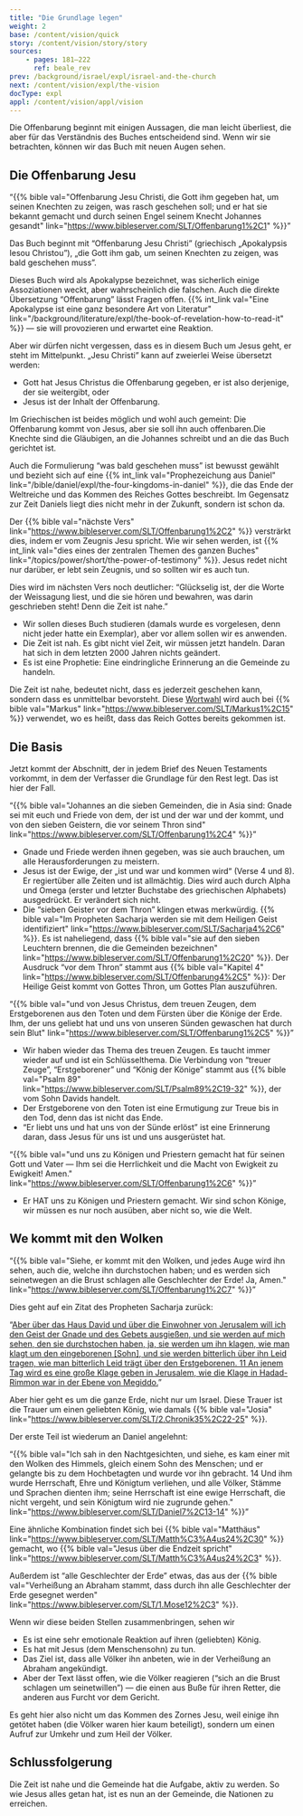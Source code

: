```yaml
---
title: "Die Grundlage legen"
weight: 2
base: /content/vision/quick
story: /content/vision/story/story
sources: 
    - pages: 181–222
      ref: beale_rev
prev: /background/israel/expl/israel-and-the-church
next: /content/vision/expl/the-vision
docType: expl
appl: /content/vision/appl/vision
---
```


Die Offenbarung beginnt mit einigen Aussagen, die man leicht überliest, die aber für das Verständnis des Buches entscheidend sind. Wenn wir sie betrachten, können wir das Buch mit neuen Augen sehen.

## Die Offenbarung Jesu

<a name="7a04"></a>
“{{% bible val="Offenbarung Jesu Christi, die Gott ihm gegeben hat, um seinen Knechten zu zeigen, was rasch geschehen soll; und er hat sie bekannt gemacht und durch seinen Engel seinem Knecht Johannes gesandt" link="https://www.bibleserver.com/SLT/Offenbarung1%2C1" %}}”

Das Buch beginnt mit “Offenbarung Jesu Christi” (griechisch „Apokalypsis Iesou Christou”), „die Gott ihm gab, um seinen Knechten zu zeigen, was bald geschehen muss”.

Dieses Buch wird als Apokalypse bezeichnet, was sicherlich einige Assoziationen weckt, aber wahrscheinlich die falschen. Auch die direkte Übersetzung “Offenbarung” lässt Fragen offen. {{% int_link val="Eine Apokalypse ist eine ganz besondere Art von Literatur" link="/background/literature/expl/the-book-of-revelation-how-to-read-it" %}} — sie will provozieren und erwartet eine Reaktion.

Aber wir dürfen nicht vergessen, dass es in diesem Buch um Jesus geht, er steht im Mittelpunkt. „Jesu Christi” kann auf zweierlei Weise übersetzt werden:

- Gott hat Jesus Christus die Offenbarung gegeben, er ist also derjenige, der sie weitergibt, oder
- Jesus ist der Inhalt der Offenbarung.

Im Griechischen ist beides möglich und wohl auch gemeint: Die Offenbarung kommt von Jesus, aber sie soll ihn auch offenbaren.Die Knechte sind die Gläubigen, an die Johannes schreibt und an die das Buch gerichtet ist.

Auch die Formulierung “was bald geschehen muss” ist bewusst gewählt und bezieht sich auf eine {{% int_link val="Prophezeichung aus Daniel" link="/bible/daniel/expl/the-four-kingdoms-in-daniel" %}}, die das Ende der Weltreiche und das Kommen des Reiches Gottes beschreibt. Im Gegensatz zur Zeit Daniels liegt dies nicht mehr in der Zukunft, sondern ist schon da.

Der {{% bible val="nächste Vers" link="https://www.bibleserver.com/SLT/Offenbarung1%2C2" %}} versträrkt dies, indem er vom Zeugnis Jesu spricht. Wie wir sehen werden, ist {{% int_link val="dies eines der zentralen Themen des ganzen Buches" link="/topics/power/short/the-power-of-testimony" %}}. Jesus redet nicht nur darüber, er lebt sein Zeugnis, und so sollten wir es auch tun.

Dies wird im nächsten Vers noch deutlicher: “Glückselig ist, der die Worte der Weissagung liest, und die sie hören und bewahren, was darin geschrieben steht! Denn die Zeit ist nahe.”

- Wir sollen dieses Buch studieren (damals wurde es vorgelesen, denn nicht jeder hatte ein Exemplar), aber vor allem sollen wir es anwenden.
- Die Zeit ist nah. Es gibt nicht viel Zeit, wir müssen jetzt handeln. Daran hat sich in dem letzten 2000 Jahren nichts geändert.
- Es ist eine Prophetie: Eine eindringliche Erinnerung an die Gemeinde zu handeln.

Die Zeit ist nahe, bedeutet nicht, dass es jederzeit geschehen kann, sondern dass es unmittelbar bevorsteht. Diese [Wortwahl](https://biblehub.com/interlinear/mark/1-15.htm) wird auch bei {{% bible val="Markus" link="https://www.bibleserver.com/SLT/Markus1%2C15" %}} verwendet, wo es heißt, dass das Reich Gottes bereits gekommen ist.

## Die Basis

<a name="bb4f"></a>
Jetzt kommt der Abschnitt, der in jedem Brief des Neuen Testaments vorkommt, in dem der Verfasser die Grundlage für den Rest legt. Das ist hier der Fall.

“{{% bible val="Johannes an die sieben Gemeinden, die in Asia sind: Gnade sei mit euch und Friede von dem, der ist und der war und der kommt, und von den sieben Geistern, die vor seinem Thron sind" link="https://www.bibleserver.com/SLT/Offenbarung1%2C4" %}}”

- Gnade und Friede werden ihnen gegeben, was sie auch brauchen, um alle Herausforderungen zu meistern.
- Jesus ist der Ewige, der „ist und war und kommen wird“ (Verse 4 und 8). Er regiertüber alle Zeiten und ist allmächtig. Dies wird auch durch Alpha und Omega (erster und letzter Buchstabe des griechischen Alphabets) ausgedrückt. Er verändert sich nicht.
- Die “sieben Geister vor dem Thron” klingen etwas merkwürdig. {{% bible val="Im Propheten Sacharja werden sie mit dem Heiligen Geist identifiziert" link="https://www.bibleserver.com/SLT/Sacharja4%2C6" %}}. Es ist naheliegend, dass {{% bible val="sie auf den sieben Leuchtern brennen, die die Gemeinden bezeichnen" link="https://www.bibleserver.com/SLT/Offenbarung1%2C20" %}}. Der Ausdruck “vor dem Thron” stammt aus {{% bible val="Kapitel 4" link="https://www.bibleserver.com/SLT/Offenbarung4%2C5" %}}: Der Heilige Geist kommt von Gottes Thron, um Gottes Plan auszuführen.

“{{% bible val="und von Jesus Christus, dem treuen Zeugen, dem Erstgeborenen aus den Toten und dem Fürsten über die Könige der Erde. Ihm, der uns geliebt hat und uns von unseren Sünden gewaschen hat durch sein Blut" link="https://www.bibleserver.com/SLT/Offenbarung1%2C5" %}}”

- Wir haben wieder das Thema des treuen Zeugen. Es taucht immer wieder auf und ist ein Schlüsselthema. Die Verbindung von “treuer Zeuge”, “Erstgeborener” und “König der Könige” stammt aus {{% bible val="Psalm 89" link="https://www.bibleserver.com/SLT/Psalm89%2C19-32" %}}, der vom Sohn Davids handelt.
- Der Erstgeborene von den Toten ist eine Ermutigung zur Treue bis in den Tod, denn das ist nicht das Ende.
- “Er liebt uns und hat uns von der Sünde erlöst” ist eine Erinnerung daran, dass Jesus für uns ist und uns ausgerüstet hat.

“{{% bible val="und uns zu Königen und Priestern gemacht hat für seinen Gott und Vater — Ihm sei die Herrlichkeit und die Macht von Ewigkeit zu Ewigkeit! Amen." link="https://www.bibleserver.com/SLT/Offenbarung1%2C6" %}}”

- Er HAT uns zu Königen und Priestern gemacht. Wir sind schon Könige, wir müssen es nur noch ausüben, aber nicht so, wie die Welt.

## We kommt mit den Wolken

<a name="aaf2"></a>
“{{% bible val="Siehe, er kommt mit den Wolken, und jedes Auge wird ihn sehen, auch die, welche ihn durchstochen haben; und es werden sich seinetwegen an die Brust schlagen alle Geschlechter der Erde! Ja, Amen." link="https://www.bibleserver.com/SLT/Offenbarung1%2C7" %}}”

Dies geht auf ein Zitat des Propheten Sacharja zurück:

“[Aber über das Haus David und über die Einwohner von Jerusalem will ich den Geist der Gnade und des Gebets ausgießen, und sie werden auf mich sehen, den sie durchstochen haben, ja, sie werden um ihn klagen, wie man klagt um den eingeborenen [Sohn], und sie werden bitterlich über ihn Leid tragen, wie man bitterlich Leid trägt über den Erstgeborenen. 11 An jenem Tag wird es eine große Klage geben in Jerusalem, wie die Klage in Hadad-Rimmon war in der Ebene von Megiddo.](https://www.bibleserver.com/SLT/Sacharja12%2C10-11)”

Aber hier geht es um die ganze Erde, nicht nur um Israel. Diese Trauer ist die Trauer um einen geliebten König, wie damals {{% bible val="Josia" link="https://www.bibleserver.com/SLT/2.Chronik35%2C22-25" %}}.

Der erste Teil ist wiederum an Daniel angelehnt:

“{{% bible val="Ich sah in den Nachtgesichten, und siehe, es kam einer mit den Wolken des Himmels, gleich einem Sohn des Menschen; und er gelangte bis zu dem Hochbetagten und wurde vor ihn gebracht. 14 Und ihm wurde Herrschaft, Ehre und Königtum verliehen, und alle Völker, Stämme und Sprachen dienten ihm; seine Herrschaft ist eine ewige Herrschaft, die nicht vergeht, und sein Königtum wird nie zugrunde gehen." link="https://www.bibleserver.com/SLT/Daniel7%2C13-14" %}}”

Eine ähnliche Kombination findet sich bei {{% bible val="Matthäus" link="https://www.bibleserver.com/SLT/Matth%C3%A4us24%2C30" %}} gemacht, wo {{% bible val="Jesus über die Endzeit spricht" link="https://www.bibleserver.com/SLT/Matth%C3%A4us24%2C3" %}}.

Außerdem ist “alle Geschlechter der Erde” etwas, das aus der {{% bible val="Verheißung an Abraham stammt, dass durch ihn alle Geschlechter der Erde gesegnet werden" link="https://www.bibleserver.com/SLT/1.Mose12%2C3" %}}.

Wenn wir diese beiden Stellen zusammenbringen, sehen wir

- Es ist eine sehr emotionale Reaktion auf ihren (geliebten) König.
- Es hat mit Jesus (dem Menschensohn) zu tun.
- Das Ziel ist, dass alle Völker ihn anbeten, wie in der Verheißung an Abraham angekündigt.
- Aber der Text lässt offen, wie die Völker reagieren (“sich an die Brust schlagen um seinetwillen”) — die einen aus Buße für ihren Retter, die anderen aus Furcht vor dem Gericht.

Es geht hier also nicht um das Kommen des Zornes Jesu, weil einige ihn getötet haben (die Völker waren hier kaum beteiligt), sondern um einen Aufruf zur Umkehr und zum Heil der Völker.

## Schlussfolgerung

<a name="b6f7"></a>
Die Zeit ist nahe und die Gemeinde hat die Aufgabe, aktiv zu werden. So wie Jesus alles getan hat, ist es nun an der Gemeinde, die Nationen zu erreichen.
